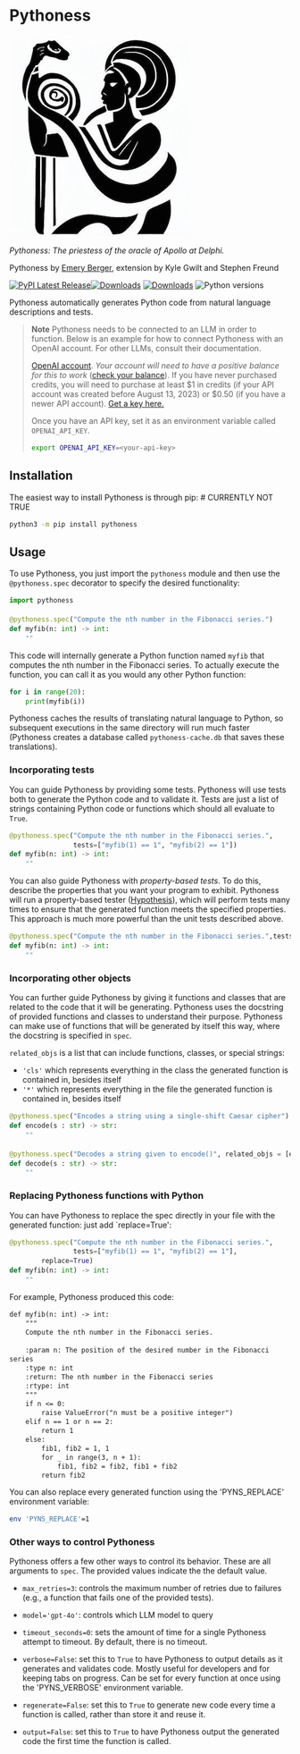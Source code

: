 # Pythoness

![Pythoness](https://raw.githubusercontent.com/plasma-umass/pythoness/main/pythoness-logo.jpg)

_Pythoness: The priestess of the oracle of Apollo at Delphi._

Pythoness by [Emery Berger](https://emeryberger.com), extension by Kyle Gwilt and Stephen Freund

[![PyPI Latest Release](https://img.shields.io/pypi/v/pythoness.svg)](https://pypi.org/project/pythoness/)[![Downloads](https://static.pepy.tech/badge/pythoness)](https://pepy.tech/project/pythoness) [![Downloads](https://static.pepy.tech/badge/pythoness/month)](https://pepy.tech/project/pythoness) ![Python versions](https://img.shields.io/pypi/pyversions/pythoness.svg?style=flat-square)

Pythoness automatically generates Python code from natural language descriptions and tests.

> **Note**
> Pythoness needs to be connected to an LLM in order to function. Below is an example for how to connect Pythoness with an OpenAI account. For other LLMs, consult their documentation.
>
> [OpenAI account](https://openai.com/api/). _Your account will need to have a positive balance for this to work_ ([check your balance](https://platform.openai.com/account/usage)). If you have never purchased credits, you will need to purchase at least $1 in credits (if your API account was created before August 13, 2023) or $0.50 (if you have a newer API account). [Get a key here.](https://platform.openai.com/account/api-keys)
>
> Once you have an API key, set it as an environment variable called `OPENAI_API_KEY`.
>
> ```bash
> export OPENAI_API_KEY=<your-api-key>
> ```

## Installation

The easiest way to install Pythoness is through pip: # CURRENTLY NOT TRUE

```bash
python3 -m pip install pythoness
```

## Usage

To use Pythoness, you just import the `pythoness` module and then use the `@pythoness.spec` decorator to specify the desired functionality:

```python
import pythoness

@pythoness.spec("Compute the nth number in the Fibonacci series.")
def myfib(n: int) -> int:
    ""
```

This code will internally generate a Python function named `myfib`
that computes the nth number in the Fibonacci series.  To actually
execute the function, you can call it as you would any other Python
function:

```python
for i in range(20):
    print(myfib(i))
```

Pythoness caches the results of translating natural language to
Python, so subsequent executions in the same directory will run much
faster (Pythoness creates a database called `pythoness-cache.db` that
saves these translations).

### Incorporating tests

You can guide Pythoness by providing some tests. Pythoness will use
tests both to generate the Python code and to validate it. Tests are just
a list of strings containing Python code or functions which should all evaluate to `True`.

```python
@pythoness.spec("Compute the nth number in the Fibonacci series.",
                tests=["myfib(1) == 1", "myfib(2) == 1"])
def myfib(n: int) -> int:
    ""
```

You can also guide Pythoness with _property-based tests_. To do this,
describe the properties that you want your program to
exhibit. Pythoness will run a property-based tester
([Hypothesis](https://github.com/HypothesisWorks/hypothesis/tree/master/hypothesis-python)),
which will perform tests many times to ensure that the generated
function meets the specified properties. This approach is much more
powerful than the unit tests described above.

```python
@pythoness.spec("Compute the nth number in the Fibonacci series.",tests = [({'n':'integers(1,20)'}, "myfib(n+2) == myfib(n+1)+myfib(n)")])
def myfib(n: int) -> int:
    ""
```

### Incorporating other objects

You can further guide Pythoness by giving it functions and classes that are related
to the code that it will be generating. Pythoness uses the docstring of provided functions 
and classes to understand their purpose. Pythoness can make use of functions that will be generated 
by itself this way, where the docstring is specified in `spec`.
 
`related_objs` is a list that can include functions, classes, or special strings:
* `'cls'` which represents everything in the class the generated function is contained in,
besides itself
* `'*'` which represents everything in the file the generated function is contained in,
besides itself

```python
@pythoness.spec("Encodes a string using a single-shift Caesar cipher")
def encode(s : str) -> str:
    ""

@pythoness.spec("Decodes a string given to encode()", related_objs = [encode])
def decode(s : str) -> str:
    ""
```

### Replacing Pythoness functions with Python

You can have Pythoness to replace the spec directly in your file with
the generated function: just add `replace=True':

```python
@pythoness.spec("Compute the nth number in the Fibonacci series.",
                tests=["myfib(1) == 1", "myfib(2) == 1"],
		replace=True)
def myfib(n: int) -> int:
    ""
```

For example, Pythoness produced this code:

```
def myfib(n: int) -> int:
    """
    Compute the nth number in the Fibonacci series.

    :param n: The position of the desired number in the Fibonacci series
    :type n: int
    :return: The nth number in the Fibonacci series
    :rtype: int
    """
    if n <= 0:
        raise ValueError("n must be a positive integer")
    elif n == 1 or n == 2:
        return 1
    else:
        fib1, fib2 = 1, 1
        for _ in range(3, n + 1):
            fib1, fib2 = fib2, fib1 + fib2
        return fib2
```

You can also replace every generated function using the 'PYNS_REPLACE' environment variable:
```bash
env 'PYNS_REPLACE'=1
```

### Other ways to control Pythoness

Pythoness offers a few other ways to control its behavior. These are
all arguments to `spec`. The provided values indicate the the default
value.

* `max_retries=3`: controls the maximum number of retries due to failures (e.g., a function that fails one of the provided tests).

* `model='gpt-4o'`: controls which LLM model to query

* `timeout_seconds=0`: sets the amount of time for a single Pythoness attempt to timeout. By default, there is no timeout.

* `verbose=False`: set this to `True` to have Pythoness to output details as it generates and validates code. Mostly useful for developers and for keeping tabs on progress. Can be set
for every function at once using the 'PYNS_VERBOSE' environment variable.

* `regenerate=False`: set this to `True` to generate new code every time a function is called, rather than store it and reuse it. 

* `output=False`: set this to `True` to have Pythoness output the generated code the first time the function is called.



